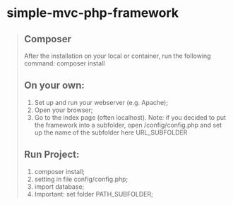 ﻿# simple-mvc-php-framework
> ## Composer
> After the installation on your local or container, run the following command:
> composer install
> ## On your own:
> 1. Set up and run your webserver (e.g. Apache);
> 2. Open your browser;
> 3. Go to the index page (often localhost).
Note: if you decided to put the framework into a subfolder, open /config/config.php and set up the name of the subfolder here URL_SUBFOLDER
> ## Run Project:
> 1. composer install;
> 2. setting in file config/config.php;
> 3. import database;
> 4. Important: set folder PATH_SUBFOLDER;
